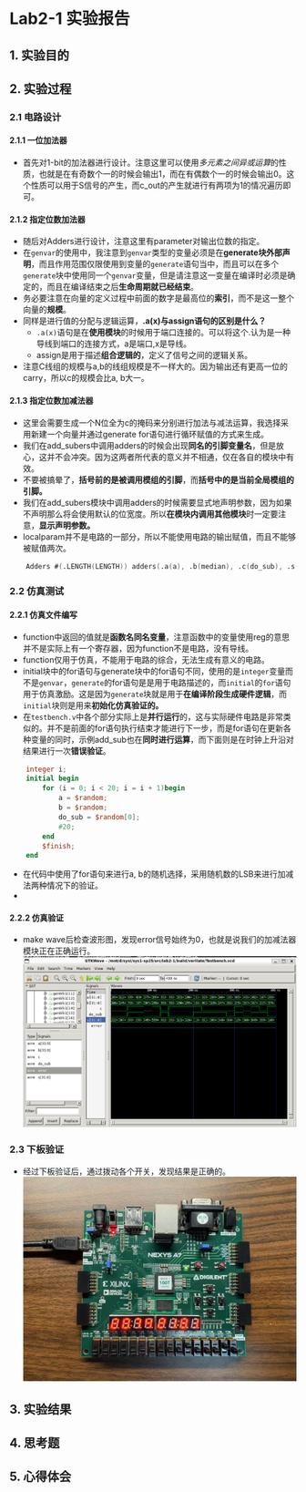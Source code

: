 # Lab2-1 实验报告

## 1. 实验目的

## 2. 实验过程
### 2.1 电路设计
#### 2.1.1 一位加法器
- 首先对1-bit的加法器进行设计。注意这里可以使用*多元素之间异或运算*的性质，也就是在有奇数个一的时候会输出1，而在有偶数个一的时候会输出0。这个性质可以用于S信号的产生，而c_out的产生就进行有两项为1的情况遍历即可。
#### 2.1.2 指定位数加法器
- 随后对Adders进行设计，注意这里有parameter对输出位数的指定。
- 在`genvar`的使用中，我注意到`genvar`类型的变量必须是在**generate块外部声明**，而且作用范围仅限使用到变量的`generate`语句当中，而且可以在多个`generate`块中使用同一个`genvar`变量，但是请注意这一变量在编译时必须是确定的，而且在编译结束之后**生命周期就已经结束**。
- 务必要注意在向量的定义过程中前面的数字是最高位的**索引**，而不是这一整个向量的**规模**。
- 同样是进行值的分配与逻辑运算，**.a(x)与assign语句的区别是什么？**
    - `.a(x)`语句是在**使用模块**的时候用于端口连接的。可以将这个.认为是一种导线到端口的连接方式，a是端口,x是导线。
    - assign是用于描述**组合逻辑的**，定义了信号之间的逻辑关系。
- 注意C线组的规模与a,b的线组规模是不一样大的。因为输出还有更高一位的carry，所以c的规模会比a, b大一。
#### 2.1.3 指定位数加减法器
- 这里会需要生成一个N位全为c的掩码来分别进行加法与减法运算，我选择采用新建一个向量并通过generate for语句进行循环赋值的方式来生成。
- 我们在add_subers中调用adders的时候会出现**同名的引脚变量名**，但是放心，这并不会冲突。因为这两者所代表的意义并不相通，仅在各自的模块中有效。
- 不要被搞晕了，**括号前的是被调用模组的引脚**，而**括号中的是当前全局模组的引脚。**
- 我们在add_subers模块中调用adders的时候需要显式地声明参数，因为如果不声明那么将会使用默认的位宽度。所以**在模块内调用其他模块**时一定要注意，**显示声明参数。**
- localparam并不是电路的一部分，所以不能使用电路的输出赋值，而且不能够被赋值两次。
```verilog
    Adders #(.LENGTH(LENGTH)) adders(.a(a), .b(median), .c(do_sub), .s(s), .c(c));
```
### 2.2 仿真测试
#### 2.2.1 仿真文件编写
- function中返回的值就是**函数名同名变量**，注意函数中的变量使用reg的意思并不是实际上有一个寄存器，因为function不是电路，没有导线。
- function仅用于仿真，不能用于电路的综合，无法生成有意义的电路。
- initial块中的for语句与generate块中的for语句不同，使用的是`integer`变量而不是`genvar`，`generate`的for语句是是用于电路描述的，而`initial`的`for`语句用于仿真激励。这是因为`generate`块就是用于**在编译阶段生成硬件逻辑**，而`initial`块则是用来**初始化仿真验证的。**
- 在`testbench.v`中各个部分实际上是**并行运行**的，这与实际硬件电路是非常类似的。并不是前面的for语句执行结束才能进行下一步，而是for语句在更新各种变量的同时，示例add_sub也在**同时进行运算**，而下面则是在时钟上升沿对结果进行一次**错误验证**。
```verilog
    integer i;
    initial begin
        for (i = 0; i < 20; i = i + 1)begin
            a = $random;
            b = $random;
            do_sub = $random[0];
            #20;
        end
        $finish;
    end
```
- 在代码中使用了for语句来进行a, b的随机选择，采用随机数的LSB来进行加减法两种情况下的验证。
- 
#### 2.2.2 仿真验证
- make wave后检查波形图，发现error信号始终为0，也就是说我们的加减法器模块正在正确运行。
![](1.jpg)

### 2.3 下板验证
- 经过下板验证后，通过拨动各个开关，发现结果是正确的。
![](2.jpg)


## 3. 实验结果

## 4. 思考题

## 5. 心得体会